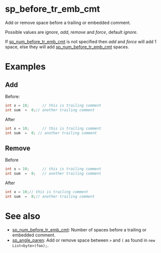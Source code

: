 # sp_before_tr_emb_cmt

Add or remove space before a trailing or embedded comment.

Possible values are _ignore_, _add_, _remove_ and _force_, default _ignore_.

If [sp_num_before_tr_emb_cmt](sp_num_before_tr_emb_cmt.md) is not specified then _add_ and _force_ will add 1 space, else they will add [sp_num_before_tr_emb_cmt](sp_num_before_tr_emb_cmt.md) spaces.

# Examples

## Add
Before:
```cpp
int x = 10;      // this is trailing comment
int sum  =  0;// another trailing comment
```
After
```cpp
int x = 10;      // this is trailing comment
int sum  =  0; // another trailing comment
```

## Remove
Before
```cpp
int x = 10;      // this is trailing comment
int sum  =  0;   // another trailing comment
```

After
```cpp
int x = 10;// this is trailing comment
int sum  =  0;// another trailing comment
```

# See also

* [sp_num_before_tr_emb_cmt](sp_num_before_tr_emb_cmt.md): Number of spaces before a trailing or embedded comment.
* [sp_angle_paren](../spacing_options/sp_angle_paren.md): Add or remove space between `>` and `(` as found in `new List<byte>(foo);`.
